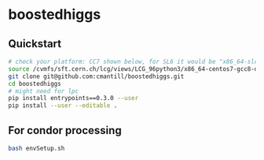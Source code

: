 # boostedhiggs

## Quickstart
```bash
# check your platform: CC7 shown below, for SL6 it would be "x86_64-slc6-gcc8-opt"
source /cvmfs/sft.cern.ch/lcg/views/LCG_96python3/x86_64-centos7-gcc8-opt/setup.csh  # or .csh, etc.
git clone git@github.com:cmantill/boostedhiggs.git
cd boostedhiggs
# might need for lpc
pip install entrypoints==0.3.0 --user
pip install --user --editable .
```
## For condor processing
```bash
bash envSetup.sh
```